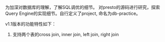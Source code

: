 为加深对数据库的理解，了解SQL调优的细节。 对presto的源码进行研究，探索Query Engine的实现细节。自行定义了project, 命名为db-practice。

v1.1版本的功能特性如下：
1. 支持两个表的cross join, inner join, left join, right join

